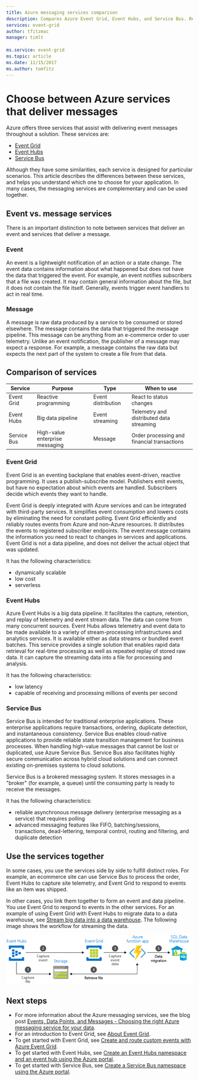 ```yaml
---
title: Azure messaging services comparison
description: Compares Azure Event Grid, Event Hubs, and Service Bus. Recommends which service to use for different scenarios.
services: event-grid
author: tfitzmac
manager: timlt

ms.service: event-grid
ms.topic: article
ms.date: 11/15/2017
ms.author: tomfitz
---
```


# Choose between Azure services that deliver messages

Azure offers three services that assist with delivering event messages throughout a solution. These services are:

* [Event Grid](/azure/event-grid/)
* [Event Hubs](/azure/event-hubs/)
* [Service Bus](/azure/service-bus-messaging/)

Although they have some similarities, each service is designed for particular scenarios. This article describes the differences between these services, and helps you understand which one to choose for your application. In many cases, the messaging services are complementary and can be used together.

## Event vs. message services

There is an important distinction to note between services that deliver an event and services that deliver a message.

### Event

An event is a lightweight notification of an action or a state change. The event data contains information about what happened but does not have the data that triggered the event. For example, an event notifies subscribers that a file was created. It may contain general information about the file, but it does not contain the file itself. Generally, events trigger event handlers to act in real time.

### Message

A message is raw data produced by a service to be consumed or stored elsewhere. The message contains the data that triggered the message pipeline. This message can be anything from an e-commerce order to user telemetry. Unlike an event notification, the publisher of a message may expect a response. For example, a message contains the raw data but expects the next part of the system to create a file from that data.

## Comparison of services

| Service | Purpose | Type | When to use |
| ------- | ------- | ---- | ----------- |
| Event Grid | Reactive programming | Event distribution | React to status changes |
| Event Hubs | Big data pipeline | Event streaming | Telemetry and distributed data streaming |
| Service Bus | High-value enterprise messaging | Message | Order processing and financial transactions |

### Event Grid

Event Grid is an eventing backplane that enables event-driven, reactive programming. It uses a publish-subscribe model. Publishers emit events, but have no expectation about which events are handled. Subscribers decide which events they want to handle.

Event Grid is deeply integrated with Azure services and can be integrated with third-party services. It simplifies event consumption and lowers costs by eliminating the need for constant polling. Event Grid efficiently and reliably routes events from Azure and non-Azure resources. It distributes the events to registered subscriber endpoints. The event message contains the information you need to react to changes in services and applications. Event Grid is not a data pipeline, and does not deliver the actual object that was updated.

It has the following characteristics:

* dynamically scalable
* low cost
* serverless

### Event Hubs

Azure Event Hubs is a big data pipeline. It facilitates the capture, retention, and replay of telemetry and event stream data. The data can come from many concurrent sources. Event Hubs allows telemetry and event data to be made available to a variety of stream-processing infrastructures and analytics services. It is available either as data streams or bundled event batches. This service provides a single solution that enables rapid data retrieval for real-time processing as well as repeated replay of stored raw data. It can capture the streaming data into a file for processing and analysis.

It has the following characteristics:

* low latency
* capable of receiving and processing millions of events per second

### Service Bus

Service Bus is intended for traditional enterprise applications. These enterprise applications require transactions, ordering, duplicate detection, and instantaneous consistency. Service Bus enables cloud-native applications to provide reliable state transition management for business processes. When handling high-value messages that cannot be lost or duplicated, use Azure Service Bus. Service Bus also facilitates highly secure communication across hybrid cloud solutions and can connect existing on-premises systems to cloud solutions.

Service Bus is a brokered messaging system. It stores messages in a "broker" (for example, a queue) until the consuming party is ready to receive the messages.

It has the following characteristics:

* reliable asynchronous message delivery (enterprise messaging as a service) that requires polling
* advanced messaging features like FIFO, batching/sessions, transactions, dead-lettering, temporal control, routing and filtering, and duplicate detection

## Use the services together

In some cases, you use the services side by side to fulfill distinct roles. For example, an ecommerce site can use Service Bus to process the order, Event Hubs to capture site telemetry, and Event Grid to respond to events like an item was shipped.

In other cases, you link them together to form an event and data pipeline. You use Event Grid to respond to events in the other services. For an example of using Event Grid with Event Hubs to migrate data to a data warehouse, see [Stream big data into a data warehouse](event-grid-event-hubs-integration.md). The following image shows the workflow for streaming the data.

![Stream data overview](./media/compare-messaging-services/overview.png)

## Next steps

* For more information about the Azure messaging services, see the blog post [Events, Data Points, and Messages - Choosing the right Azure messaging service for your data](https://azure.microsoft.com/blog/events-data-points-and-messages-choosing-the-right-azure-messaging-service-for-your-data/).
* For an introduction to Event Grid, see [About Event Grid](overview.md).
* To get started with Event Grid, see [Create and route custom events with Azure Event Grid](custom-event-quickstart.md).
* To get started with Event Hubs, see [Create an Event Hubs namespace and an event hub using the Azure portal](../event-hubs/event-hubs-create.md).
* To get started with Service Bus, see [Create a Service Bus namespace using the Azure portal](../service-bus-messaging/service-bus-create-namespace-portal.md).